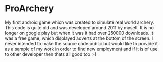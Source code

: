 # ProArchery
My first android game which was created to simulate real world archery.  This code is quite old and was developed around 2011 by myself.  It is no longer on google play but when it was it had over 250000 downloads.  It was a free game, which displayed adverts at the bottom of the screen.  I never intended to make the source code public but would like to provide it as a sample of my work in order to find new employment and if it is of use to other developer then thats all good too :-)
